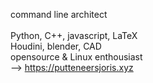    
command line architect
<br><br>
Python, C++, javascript, LaTeX
<br>
Houdini, blender, CAD
<br>
opensource & Linux enthousiast
<br>
--> https://putteneersjoris.xyz
